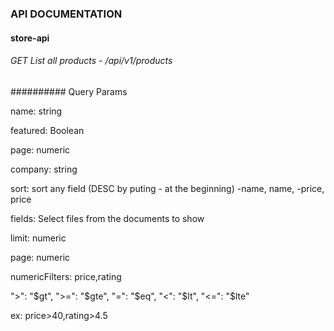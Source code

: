 ### API DOCUMENTATION

#### store-api

###### GET List all products - /api/v1/products

########## Query Params

name: string

featured: Boolean

page: numeric

company: string

sort: sort any field (DESC by puting - at the beginning)
-name, name, -price, price

fields: Select files from the documents to show

limit: numeric

page: numeric

numericFilters: price,rating

">": "$gt",
">=": "$gte",
"=": "$eq",
"<": "$lt",
"<=": "$lte"

ex: price>40,rating>4.5
